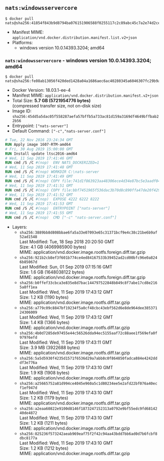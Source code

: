 ## `nats:windowsservercore`

```console
$ docker pull nats@sha256:41854f843b9d8794ba076151906588f0255117c2c89abc45c7a2e74d2ce4f881
```

-	Manifest MIME: `application/vnd.docker.distribution.manifest.list.v2+json`
-	Platforms:
	-	windows version 10.0.14393.3204; amd64

### `nats:windowsservercore` - windows version 10.0.14393.3204; amd64

```console
$ docker pull nats@sha256:fe08ab13056f420ded1428a04a1686aec6ac40280345a6046307fc29b9ace821
```

-	Docker Version: 18.03.1-ee-4
-	Manifest MIME: `application/vnd.docker.distribution.manifest.v2+json`
-	Total Size: **5.7 GB (5721954776 bytes)**  
	(compressed transfer size, not on-disk size)
-	Image ID: `sha256:45dd5a5dac05f558287aefa57bffb5a733ac81d159a3169df4649bffbab22b56`
-	Entrypoint: `["nats-server"]`
-	Default Command: `["-c","nats-server.conf"]`

```dockerfile
# Tue, 22 Nov 2016 23:24:34 GMT
RUN Apply image 1607-RTM-amd64
# Fri, 30 Aug 2019 15:00:00 GMT
RUN Install update ltsc2016-amd64
# Wed, 11 Sep 2019 17:41:46 GMT
RUN cmd /S /C #(nop)  ENV NATS_DOCKERIZED=1
# Wed, 11 Sep 2019 17:41:48 GMT
RUN cmd /S /C #(nop) WORKDIR C:\nats-server
# Wed, 11 Sep 2019 17:41:49 GMT
RUN cmd /S /C #(nop) COPY file:741d1f863923aa48306ece4d34e87bc5e3aadf0465bbae0b6e3689714d643861 in nats-server.exe 
# Wed, 11 Sep 2019 17:41:51 GMT
RUN cmd /S /C #(nop) COPY file:bbf7451965f536dac3b70d8c890ffa47de20f4293b62aa28cb0cd84498d5e7dc in nats-server.conf 
# Wed, 11 Sep 2019 17:41:52 GMT
RUN cmd /S /C #(nop)  EXPOSE 4222 6222 8222
# Wed, 11 Sep 2019 17:41:53 GMT
RUN cmd /S /C #(nop)  ENTRYPOINT ["nats-server"]
# Wed, 11 Sep 2019 17:41:55 GMT
RUN cmd /S /C #(nop)  CMD ["-c" "nats-server.conf"]
```

-	Layers:
	-	`sha256:3889bb8d808bbae6fa5a33e07093e65c31371bcf9e4c38c21be6b9af52ad1548`  
		Last Modified: Tue, 18 Sep 2018 20:20:50 GMT  
		Size: 4.1 GB (4069985900 bytes)  
		MIME: application/vnd.docker.image.rootfs.foreign.diff.tar.gzip
	-	`sha256:921b2cb8ef3f601b774ce4ed84167533b39452ad2cd00bfc96e0a8246b85067d`  
		Last Modified: Sun, 01 Sep 2019 07:15:16 GMT  
		Size: 1.6 GB (1648038122 bytes)  
		MIME: application/vnd.docker.image.rootfs.foreign.diff.tar.gzip
	-	`sha256:b0ffef33cbca3e835e8d7bac144797522848b849c8f7abe17cd8e2165a8ff1ea`  
		Last Modified: Wed, 11 Sep 2019 17:43:12 GMT  
		Size: 1.2 KB (1190 bytes)  
		MIME: application/vnd.docker.image.rootfs.diff.tar.gzip
	-	`sha256:a779c09c8847bf19234f5a0cf48cbc43ebf562d6e8de964dee38537124306009`  
		Last Modified: Wed, 11 Sep 2019 17:43:12 GMT  
		Size: 1.4 KB (1366 bytes)  
		MIME: application/vnd.docker.image.rootfs.diff.tar.gzip
	-	`sha256:4b0d7285de97455e44c56526dda94ec5155aaf72c88aee1f569efa0f97976efd`  
		Last Modified: Wed, 11 Sep 2019 17:43:11 GMT  
		Size: 3.9 MB (3922688 bytes)  
		MIME: application/vnd.docker.image.rootfs.diff.tar.gzip
	-	`sha256:5a5d5930f4235d1571f6536d29a7abb8c0f864850fadca884e4242dddf3e776a`  
		Last Modified: Wed, 11 Sep 2019 17:43:10 GMT  
		Size: 1.9 KB (1908 bytes)  
		MIME: application/vnd.docker.image.rootfs.diff.tar.gzip
	-	`sha256:a25665752a81d994ce4045e960a5c1d80234ee5e2afd22bf076a40ecf1ef947d`  
		Last Modified: Wed, 11 Sep 2019 17:43:10 GMT  
		Size: 1.2 KB (1179 bytes)  
		MIME: application/vnd.docker.image.rootfs.diff.tar.gzip
	-	`sha256:a2eaa60822e9100d8146f1873247152313a0792e9bf55edc9fd6814240de4872`  
		Last Modified: Wed, 11 Sep 2019 17:43:10 GMT  
		Size: 1.2 KB (1211 bytes)  
		MIME: application/vnd.docker.image.rootfs.diff.tar.gzip
	-	`sha256:825236f573242aeab969eaf75f2f42c94aa43bdd7bb6ad0d7b6fcbf8dbc8177a`  
		Last Modified: Wed, 11 Sep 2019 17:43:10 GMT  
		Size: 1.2 KB (1212 bytes)  
		MIME: application/vnd.docker.image.rootfs.diff.tar.gzip
